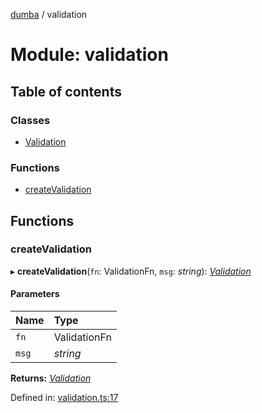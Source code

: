 [dumba](../README.md) / validation

# Module: validation

## Table of contents

### Classes

- [Validation](../classes/validation.validation-1.md)

### Functions

- [createValidation](validation.md#createvalidation)

## Functions

### createValidation

▸ **createValidation**(`fn`: ValidationFn, `msg`: *string*): [*Validation*](../classes/validation.validation-1.md)

#### Parameters

| Name | Type |
| :------ | :------ |
| `fn` | ValidationFn |
| `msg` | *string* |

**Returns:** [*Validation*](../classes/validation.validation-1.md)

Defined in: [validation.ts:17](https://github.com/ivandotv/dumba/blob/63fcdf7/packages/dumba/src/validation.ts#L17)
